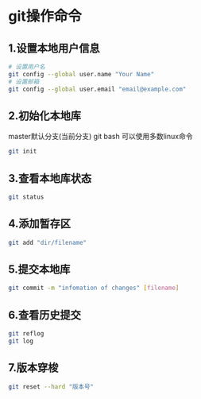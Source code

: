 # git操作命令

## 1.设置本地用户信息

```bash
# 设置用户名
git config --global user.name "Your Name"
# 设置邮箱
git config --global user.email "email@example.com"
```

## 2.初始化本地库

master默认分支(当前分支)
git bash 可以使用多数linux命令

```bash
git init
```

## 3.查看本地库状态

```bash
git status
```

## 4.添加暂存区

```bash
git add "dir/filename"
```

## 5.提交本地库

```bash
git commit -m "infomation of changes" [filename]
```

## 6.查看历史提交

```bash
git reflog
git log
```

## 7.版本穿梭

```bash
git reset --hard "版本号"
```
